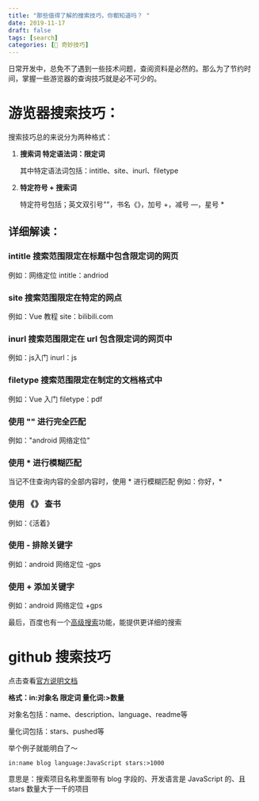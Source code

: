 ```yaml
---
title: "那些值得了解的搜索技巧，你都知道吗？ "
date: 2019-11-17
draft: false
tags: [search]
categories: [🔑 奇妙技巧]
---
```


日常开发中，总免不了遇到一些技术问题，查阅资料是必然的。那么为了节约时间，掌握一些游览器的查询技巧就是必不可少的。<!-- more -->
# 游览器搜索技巧：
搜索技巧总的来说分为两种格式：

1. **搜索词 特定语法词：限定词**
    
    其中特定语法词包括：intitle、site、inurl、filetype

1. **特定符号 + 搜索词**

    特定符号包括；英文双引号""，书名《》，加号 +，减号 —，星号 *


## 详细解读：

### intitle 搜索范围限定在标题中包含限定词的网页
例如：网络定位 intitle：andriod

### site 搜索范围限定在特定的网点
例如：Vue 教程 site：bilibili.com

### inurl 搜索范围限定在 url 包含限定词的网页中
例如：js入门 inurl：js

### filetype 搜索范围限定在制定的文档格式中
例如：Vue 入门 filetype：pdf

### 使用 "" 进行完全匹配
例如："android 网络定位"

### 使用 * 进行模糊匹配
当记不住查询内容的全部内容时，使用 * 进行模糊匹配
例如：你好，*

### 使用 《》 查书
例如：《活着》

### 使用 - 排除关键字
例如：android 网络定位 -gps

### 使用 + 添加关键字
例如：android 网络定位 +gps

最后，百度也有一个[高级搜索](https://www.baidu.com/gaoji/advanced.html)功能，能提供更详细的搜索


# github 搜索技巧

点击查看[官方说明文档](https://help.github.com/en/github/searching-for-information-on-github/about-searching-on-github)

**格式：in:对象名 限定词  量化词:>数量**

对象名包括：name、description、language、readme等

量化词包括：stars、pushed等

举个例子就能明白了～

`in:name blog language:JavaScript stars:>1000 `

 意思是：搜索项目名称里面带有 blog 字段的、开发语言是 JavaScript 的、且 stars 数量大于一千的项目